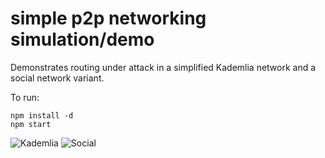 # simple p2p networking simulation/demo

Demonstrates routing under attack in a simplified Kademlia network and a social network variant.

To run:

```
npm install -d
npm start
```

![Kademlia](https://d2w9rnfcy7mm78.cloudfront.net/4231379/original_6787ba28df5f05d6d20aa29dc67cbea3.gif?1557336513)
![Social](https://d2w9rnfcy7mm78.cloudfront.net/4232907/original_75a0ea9d8038bb26100f3aa9dea068ac.gif?1557348383)
